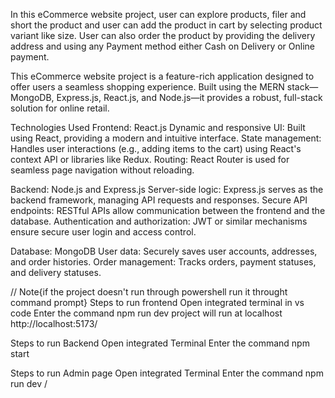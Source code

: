 In this eCommerce website project, user can explore products, filer and short the product and user can add the product in cart by selecting product variant like size. User can also order the product by providing the delivery address and using any Payment method either Cash on Delivery or Online payment.

This eCommerce website project is a feature-rich application designed to offer users a seamless shopping experience. Built using the MERN stack—MongoDB, Express.js, React.js, and Node.js—it provides a robust, full-stack solution for online retail.

Technologies Used
Frontend: React.js
Dynamic and responsive UI: Built using React, providing a modern and intuitive interface.
State management: Handles user interactions (e.g., adding items to the cart) using React's context API or libraries like Redux.
Routing: React Router is used for seamless page navigation without reloading.

Backend: Node.js and Express.js
Server-side logic: Express.js serves as the backend framework, managing API requests and responses.
Secure API endpoints: RESTful APIs allow communication between the frontend and the database.
Authentication and authorization: JWT or similar mechanisms ensure secure user login and access control.

Database: MongoDB
User data: Securely saves user accounts, addresses, and order histories.
Order management: Tracks orders, payment statuses, and delivery statuses.

// Note{if the project doesn't run through powershell run it throught command prompt}
Steps to run frontend 
Open integrated terminal in vs code
Enter the command
npm run dev 
project will run at localhost http://localhost:5173/

Steps to run Backend
Open integrated Terminal
Enter the command
npm start

Steps to run Admin page
Open integrated Terminal
Enter the command
npm run dev
/


